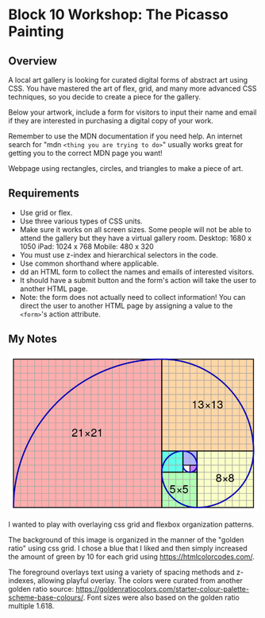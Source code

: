 # Block 10 Workshop: The Picasso Painting

## Overview

A local art gallery is looking for curated digital forms of abstract art using CSS. You have mastered the art of flex, grid, and many more advanced CSS techniques, so you decide to create a piece for the gallery.

Below your artwork, include a form for visitors to input their name and email if they are interested in purchasing a digital copy of your work.

Remember to use the MDN documentation if you need help. An internet search for "mdn `<thing you are trying to do>`" usually works great for getting you to the correct MDN page you want!

Webpage using rectangles, circles, and triangles to make a piece of art.

## Requirements

- Use grid or flex.
- Use three various types of CSS units.
- Make sure it works on all screen sizes. Some people will not be able to attend the gallery but they have a virtual gallery room.
  Desktop: 1680 x 1050
  iPad: 1024 x 768
  Mobile: 480 x 320
- You must use z-index and hierarchical selectors in the code.
- Use common shorthand where applicable.
- dd an HTML form to collect the names and emails of interested visitors.
- It should have a submit button and the form's action will take the user to another HTML page.
- Note: the form does not actually need to collect information! You can direct the user to another HTML page by assigning a value to the `<form>`'s action attribute.

## My Notes

![golden ratio diagram](image.png)

I wanted to play with overlaying css grid and flexbox organization patterns.

The background of this image is organized in the manner of the "golden ratio" using css grid. I chose a blue that I liked and then simply increased the amount of green by 10 for each grid using https://htmlcolorcodes.com/.

The foreground overlays text using a variety of spacing methods and z-indexes, allowing playful overlay. The colors were curated from another golden ratio source: https://goldenratiocolors.com/starter-colour-palette-scheme-base-colours/. Font sizes were also based on the golden ratio multiple 1.618.
